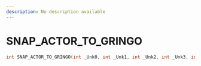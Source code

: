 ```yaml
---
description: No description available 
---
```


# SNAP_ACTOR_TO_GRINGO

```cpp
int SNAP_ACTOR_TO_GRINGO(int _Unk0, int _Unk1, int _Unk2, int _Unk3, int _Unk4, int _Unk5);
```